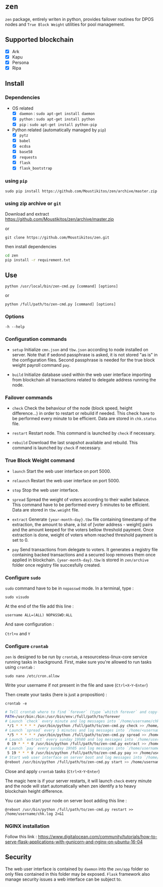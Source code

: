 # `zen`

`zen` package, entirely writen in python, provides failover routines for DPOS
nodes and `True Block Weight` utilities for pool management.

## Supported blockchain

 * [X] Ark
 * [X] Kapu
 * [X] Persona
 * [X] Ripa

## Install

### Dependencies

  - OS related
    * [X] `daemon` : `sudo apt-get install daemon`
    * [X] `python` : `sudo apt-get install python`
    * [X] `pip` : `sudo apt-get install python-pip`

  - Python related (automatically managed by `pip`)
    * [X] `pytz`
    * [X] `babel`
    * [X] `ecdsa`
    * [X] `base58`
    * [X] `requests`
    * [X] `flask`
    * [X] `flask_bootstrap`

### using `pip`

`sudo pip install https://github.com/Moustikitos/zen/archive/master.zip`

### using zip archive or `git`

Download and extract https://github.com/Moustikitos/zen/archive/master.zip 

or 

`git clone https://github.com/Moustikitos/zen.git`

then install dependencies

```bash
cd zen
pip install -r requirement.txt
```

## Use

`python /usr/local/bin/zen-cmd.py [command] [options]`

or

`python /full/path/to/zen-cmd.py [command] [options]`

### Options

  `-h --help`

### Configuration commands

  - `setup`
  Initialize `cmn.json` and `tbw.json` according to node installed on
  server. Note that if sedond passphrase is asked, it is not stored "as is" in
  the configuration files. Second passphrase is needed for the true block weight
  payroll command `pay`.

  - `build`
  Initialize database used within the web user interface importing from
  blockchain all transactions related to delegate address running the node.

### Failover commands

  - `check`
  Check the behaviour of the node (block speed, height difference...) in order
  to restart or rebuild if needed. This check have to be performed every
  minute to be efficient. Data are stored in `chk.status` file.

  - `restart`
  Restart node. This command is launched by `check` if necessary.

  - `rebuild`
  Download the last snapshot available and rebuild. This command is launched by
  `check` if necessary.

### True Block Weight command

  - `launch`
  Start the web user interface on port 5000.

  - `relaunch`
  Restart the web user interface on port 5000.

  - `stop`
  Stop the web user interface.

  - `spread`
  Spread the weight of voters according to their wallet balance. This command
  have to be performed every 5 minutes to be efficient. Data are stored in
  `tbw.weight` file.

  - `extract`
  Generate `{year-month-day}.tbw` file containing timestamp of the extraction,
  the amount to share, a list of [voter address - weight] pairs and the amount
  keeped for the voters bellow threshold payment. Once extraction is done,
  weight of voters whom reached threshold payment is set to 0.

  - `pay`
  Send transactions from delegate to voters. It generates a registry file
  containing backed transactions and a secured loop removes them once applied
  in blockchain. `{year-month-day}.tbw` is stored in `zen/archive` folder once
  registry file succesfully created.

### Configure `sudo`

`sudo` command have to be in `nopasswd` mode. In a terminal, type :

`sudo visudo`

At the end of the file add this line :

`username ALL=(ALL) NOPASSWD:ALL`

And save configuration :

`Ctrl+x` and `Y`

### Configure `crontab`

`zen` is designed to be run by `crontab`, a resourceless-linux-core service
running tasks in background. First, make sure you're allowed to run tasks using 
`crontab` :

`sudo nano /etc/cron.allow`

Write your username if not present in the file and save (`Ctrl+X`-`Y`-`Enter`)

Then create your tasks (here is just a proposition) :

`crontab -e`

```bash
# Tell crontab where to find `forever` (type `whitch forever` and copy-paste)
PATH=/usr/bin:/bin:/usr/bin/env:/full/path/to/forever
# Launch `check` every minute and log messages into `/home/username/chk.log`
 */1 * * * * * /usr/bin/python /full/path/to/zen-cmd.py check >> /home/username/chk.log 2>&1
# Launch `spread` every 5 minutes and log messages into `/home/<username>/tbw.log`
 */5 * * * * * /usr/bin/python /full/path/to/zen-cmd.py spread >> /home/username/tbw.log 2>&1
# Launch `extract` every sunday 19h00 and log messages into `/home/username/tbw.log`
 0 19 * * * 0 /usr/bin/python /full/path/to/zen-cmd.py extract >> /home/username/tbw.log 2>&1
# Launch `pay` every sunday 19h05 and log messages into `/home/username/tbw.log`
 5 19 * * * 0 /usr/bin/python /full/path/to/zen-cmd.py pay >> /home/username/tbw.log 2>&1
# Start web user interface on server boot and log messages into `/home/username/flask.log`
@reboot /usr/bin/python /full/path/to/zen-cmd.py start >> /home/username/flask.log 2>&1
```
Close and apply `crontab` tasks (`Ctrl+X`-`Y`-`Enter`)

The magic here is if your server restarts, it will launch `check` every minute
and the node will start automatically when zen identify a to heavy blockchain
height difference.

You can also start your node on server boot adding this line :

`@reboot /usr/bin/python /full/path/to/zen-cmd.py restart >> /home/username/chk.log 2>&1`


### NGINX installation
Follow this link : https://www.digitalocean.com/community/tutorials/how-to-serve-flask-applications-with-gunicorn-and-nginx-on-ubuntu-16-04

## Security

The web user interface is contained by `daemon` into the `zen/app` folder so
only files contained in this folder may be exposed. `Flask` framework also
manage security issues a web interface can be subject to.
